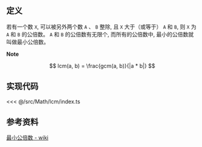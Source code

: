 ## 定义

若有一个数 `X`, 可以被另外两个数 `A` 、 `B` 整除, 且 `X` 大于（或等于） `A` 和 `B`, 则 `X` 为 `A` 和 `B` 的公倍数。 `A` 和 `B` 的公倍数有无限个, 而所有的公倍数中, 最小的公倍数就叫做最小公倍数。

**Note**

$$ lcm(a, b) = \frac{gcm(a, b)}{|a * b|} $$

## 实现代码

<<< @/src/Math/lcm/index.ts

## 参考资料

[最小公倍数 - wiki](https://zh.wikipedia.org/zh-cn/%E6%9C%80%E5%B0%8F%E5%85%AC%E5%80%8D%E6%95%B8)
